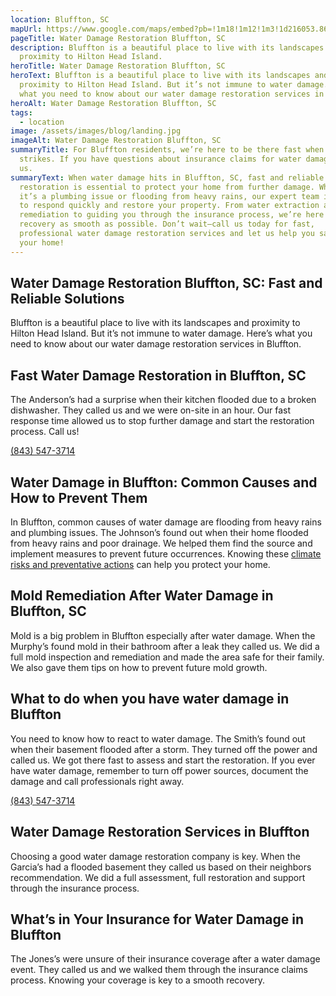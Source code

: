 ```yaml
---
location: Bluffton, SC
mapUrl: https://www.google.com/maps/embed?pb=!1m18!1m12!1m3!1d216053.86484871843!2d-81.09607147511628!3d32.20849760493413!2m3!1f0!2f0!3f0!3m2!1i1024!2i768!4f13.1!3m3!1m2!1s0x88fb88a4565944a9%3A0x533443fc3989de46!2sBluffton%2C%20SC%2C%20USA!5e0!3m2!1sen!2sph!4v1728663816542!5m2!1sen!2sph
pageTitle: Water Damage Restoration Bluffton, SC
description: Bluffton is a beautiful place to live with its landscapes and
  proximity to Hilton Head Island.
heroTitle: Water Damage Restoration Bluffton, SC
heroText: Bluffton is a beautiful place to live with its landscapes and
  proximity to Hilton Head Island. But it’s not immune to water damage. Here’s
  what you need to know about our water damage restoration services in Bluffton.
heroAlt: Water Damage Restoration Bluffton, SC
tags:
  - location
image: /assets/images/blog/landing.jpg
imageAlt: Water Damage Restoration Bluffton, SC
summaryTitle: For Bluffton residents, we’re here to be there fast when disaster
  strikes. If you have questions about insurance claims for water damage, call
  us.
summaryText: When water damage hits in Bluffton, SC, fast and reliable
  restoration is essential to protect your home from further damage. Whether
  it’s a plumbing issue or flooding from heavy rains, our expert team is ready
  to respond quickly and restore your property. From water extraction and mold
  remediation to guiding you through the insurance process, we’re here to make
  recovery as smooth as possible. Don’t wait—call us today for fast,
  professional water damage restoration services and let us help you safeguard
  your home!
---
```

## Water Damage Restoration Bluffton, SC: Fast and Reliable Solutions

Bluffton is a beautiful place to live with its landscapes and proximity to Hilton Head Island. But it’s not immune to water damage. Here’s what you need to know about our water damage restoration services in Bluffton.

## Fast Water Damage Restoration in Bluffton, SC

The Anderson’s had a surprise when their kitchen flooded due to a broken dishwasher. They called us and we were on-site in an hour. Our fast response time allowed us to stop further damage and start the restoration process. Call us!

[(843) 547-3714](tel:8435473714)

## Water Damage in Bluffton: Common Causes and How to Prevent Them

In Bluffton, common causes of water damage are flooding from heavy rains and plumbing issues. The Johnson’s found out when their home flooded from heavy rains and poor drainage. We helped them find the source and implement measures to prevent future occurrences. Knowing these [climate risks and preventative actions](/blog/the-impact-of-south-carolina's-climate-on-water-damage-risks-and-prevention-strategies/) can help you protect your home. 

## Mold Remediation After Water Damage in Bluffton, SC

Mold is a big problem in Bluffton especially after water damage. When the Murphy’s found mold in their bathroom after a leak they called us. We did a full mold inspection and remediation and made the area safe for their family. We also gave them tips on how to prevent future mold growth. 

## What to do when you have water damage in Bluffton

You need to know how to react to water damage. The Smith’s found out when their basement flooded after a storm. They turned off the power and called us. We got there fast to assess and start the restoration. If you ever have water damage, remember to turn off power sources, document the damage and call professionals right away.

[(843) 547-3714](tel:8435473714)

## Water Damage Restoration Services in Bluffton

Choosing a good water damage restoration company is key. When the Garcia’s had a flooded basement they called us based on their neighbors recommendation. We did a full assessment, full restoration and support through the insurance process. 

## What’s in Your Insurance for Water Damage in Bluffton

The Jones’s were unsure of their insurance coverage after a water damage event. They called us and we walked them through the insurance claims process. Knowing your coverage is key to a smooth recovery.
